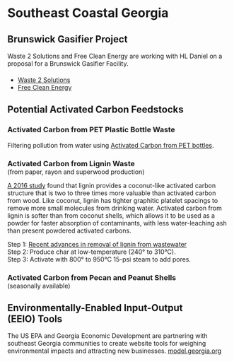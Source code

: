 
# Southeast Coastal Georgia

## Brunswick Gasifier Project

<p style="margin-bottom:20px">
Waste 2 Solutions and Free Clean Energy are working with HL Daniel on a proposal for a Brunswick&nbsp;Gasifier&nbsp;Facility.  
</p>

- [Waste 2 Solutions](http://waste2solutions.net)  
- [Free Clean Energy](../../?partner=freeclean)  



## Potential Activated Carbon Feedstocks

### Activated Carbon from PET Plastic Bottle Waste

Filtering pollution from water using [Activated Carbon from PET bottles](https://www.semanticscholar.org/paper/Preparation-of-high-quality-activated-carbon-from-Mendoza-Carrasco-Cuerda-Correa/f7f362eb4db7ba5f1ab45ebb7d948d16895a76fc).  

<h3 style="margin-bottom:0px">Activated Carbon from Lignin Waste</h3>
(from paper, rayon and superwood&nbsp;production)

[A 2016 study](http://wcponline.com/2016/06/15/lignin-waste-transformed-coconut-like-activated-carbon/) found that lignin provides a coconut-like activated carbon  structure that is two to three times more valuable than activated carbon from wood. Like coconut, lignin has tighter graphitic platelet spacings to remove more small molecules from drinking water. Activated carbon from lignin is softer than from coconut shells, which allows it to be used as a powder for faster absorption of contaminants, with less water-leaching ash than present powdered activated carbons.  


Step 1: <a href="https://www.sciencedirect.com/science/article/abs/pii/S0960852420309081#b0585">Recent advances in removal of lignin from wastewater</a>  
Step 2: Produce char at low-temperature (240° to 310°C).  
Step 3: Activate with 800° to 950°C 15-psi steam to add pores.  

<h3 style="margin-bottom:0px">Activated Carbon from Pecan and Peanut Shells</h3>
(seasonally available)

<!-- Potential Waste-to-Energy Feedstocks -->

## Environmentally-Enabled Input-Output (EEIO)&nbsp;Tools  

The US EPA and Georgia Economic Development are partnering with southeast Georgia communities to create website tools for weighing environmental impacts and attracting new businesses. 
[model.georgia.org](https://model.georgia.org/)

